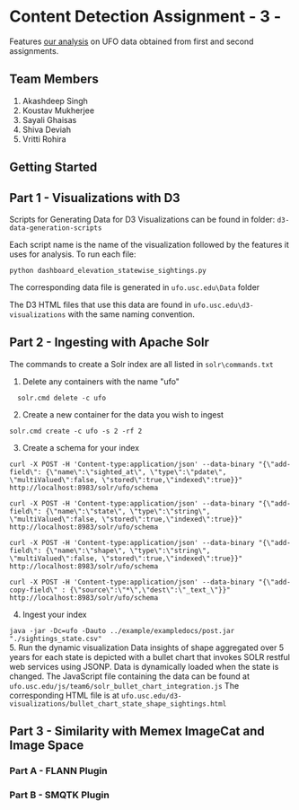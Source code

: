 # Content Detection Assignment - 3 - 

Features [our analysis](http://ufo.usc.edu) on UFO data obtained from first and second assignments. 

## Team Members

1.  Akashdeep Singh
2.  Koustav Mukherjee
3.  Sayali Ghaisas
4.  Shiva Deviah
5.  Vritti Rohira

## Getting Started

## Part 1 - Visualizations with D3

Scripts for Generating Data for D3 Visualizations can be found in folder: `d3-data-generation-scripts`

Each script name is the name of the visualization followed by the features it uses for analysis. 
To run each file: 

	python dashboard_elevation_statewise_sightings.py

The corresponding data file is generated in `ufo.usc.edu\Data` folder

The D3 HTML files that use this data are found in `ufo.usc.edu\d3-visualizations` with the same naming convention. 

## Part 2 - Ingesting with Apache Solr

The commands to create a Solr index are all  listed in `solr\commands.txt`

1. Delete any containers with the name "ufo" 

``	
	solr.cmd delete -c ufo
``

2. Create a new container for the data you wish to ingest

``
	solr.cmd create -c ufo -s 2 -rf 2
``

3. Create a schema for your index

````
curl -X POST -H 'Content-type:application/json' --data-binary "{\"add-field\": {\"name\":\"sighted_at\", \"type\":\"pdate\", \"multiValued\":false, \"stored\":true,\"indexed\":true}}" http://localhost:8983/solr/ufo/schema

curl -X POST -H 'Content-type:application/json' --data-binary "{\"add-field\": {\"name\":\"state\", \"type\":\"string\", \"multiValued\":false, \"stored\":true,\"indexed\":true}}" http://localhost:8983/solr/ufo/schema

curl -X POST -H 'Content-type:application/json' --data-binary "{\"add-field\": {\"name\":\"shape\", \"type\":\"string\", \"multiValued\":false, \"stored\":true,\"indexed\":true}}" http://localhost:8983/solr/ufo/schema

curl -X POST -H 'Content-type:application/json' --data-binary "{\"add-copy-field\" : {\"source\":\"*\",\"dest\":\"_text_\"}}" http://localhost:8983/solr/ufo/schema
````

4. Ingest your index

``
	java -jar -Dc=ufo -Dauto ../example/exampledocs/post.jar "./sightings_state.csv"
``	
5. Run the dynamic visualization
Data insights of shape aggregated over 5 years for each state is depicted with a bullet chart that invokes SOLR restful web services using JSONP. Data is dynamically loaded when the state is changed.
The JavaScript file containing the data can be found at `ufo.usc.edu/js/team6/solr_bullet_chart_integration.js`
The corresponding HTML file is at `ufo.usc.edu/d3-visualizations/bullet_chart_state_shape_sightings.html`

## Part 3 - Similarity with Memex ImageCat and Image Space

### Part A - FLANN Plugin 

### Part B - SMQTK Plugin  
